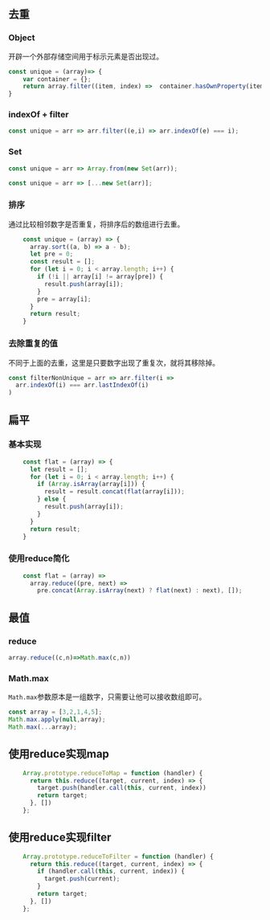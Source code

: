 ## 去重

### Object

开辟一个外部存储空间用于标示元素是否出现过。

```js
const unique = (array)=> {
    var container = {};
    return array.filter((item, index) =>  container.hasOwnProperty(item) ? false : (container[item] = true));
}

```

### indexOf + filter

```js
const unique = arr => arr.filter((e,i) => arr.indexOf(e) === i);
```

### Set

```js
const unique = arr => Array.from(new Set(arr));
```

```js
const unique = arr => [...new Set(arr)];
```

### 排序

通过比较相邻数字是否重复，将排序后的数组进行去重。

```js
    const unique = (array) => {
      array.sort((a, b) => a - b);
      let pre = 0;
      const result = [];
      for (let i = 0; i < array.length; i++) {
        if (!i || array[i] != array[pre]) {
          result.push(array[i]);
        }
        pre = array[i];
      }
      return result;
    }

```

### 去除重复的值

不同于上面的去重，这里是只要数字出现了重复次，就将其移除掉。

```js
const filterNonUnique = arr => arr.filter(i => 
  arr.indexOf(i) === arr.lastIndexOf(i)
)
```


## 扁平

### 基本实现

```js
    const flat = (array) => {
      let result = [];
      for (let i = 0; i < array.length; i++) {
        if (Array.isArray(array[i])) {
          result = result.concat(flat(array[i]));
        } else {
          result.push(array[i]);
        }
      }
      return result;
    }
```

### 使用reduce简化

```js
    const flat = (array) =>
      array.reduce((pre, next) =>
        pre.concat(Array.isArray(next) ? flat(next) : next), []);
```

## 最值

### reduce

```js
array.reduce((c,n)=>Math.max(c,n))
```

### Math.max

`Math.max`参数原本是一组数字，只需要让他可以接收数组即可。

```js
const array = [3,2,1,4,5];
Math.max.apply(null,array);
Math.max(...array);
```


## 使用reduce实现map

```js
    Array.prototype.reduceToMap = function (handler) {
      return this.reduce((target, current, index) => {
        target.push(handler.call(this, current, index))
        return target;
      }, [])
    };
```

## 使用reduce实现filter

```js
    Array.prototype.reduceToFilter = function (handler) {
      return this.reduce((target, current, index) => {
        if (handler.call(this, current, index)) {
          target.push(current);
        }
        return target;
      }, [])
    };
```